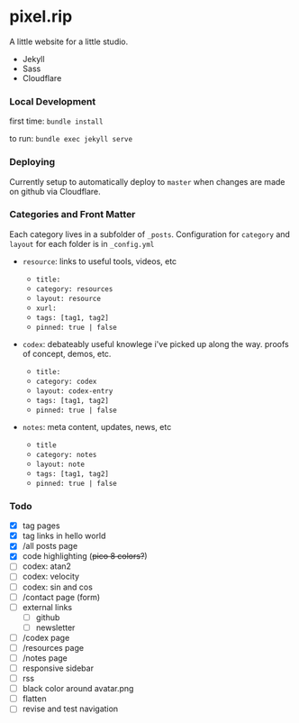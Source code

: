 # pixel.rip

A little website for a little studio. 

- Jekyll
- Sass
- Cloudflare


### Local Development

first time: `bundle install`

to run: `bundle exec jekyll serve`


### Deploying

Currently setup to automatically deploy to `master` when changes are made on github via Cloudflare.


### Categories and Front Matter
Each category lives in a subfolder of `_posts`. Configuration for `category` and `layout` for each folder is in `_config.yml`

- `resource`: links to useful tools, videos, etc
    - `title: `
    - `category: resources`
    - `layout: resource`
    - `xurl: `
    - `tags: [tag1, tag2]`
    - `pinned: true | false`


- `codex`: debateably useful knowlege i've picked up along the way. proofs of concept, demos, etc. 
    - `title:`
    - `category: codex`
    - `layout: codex-entry`
    - `tags: [tag1, tag2]`
    - `pinned: true | false`


- `notes`: meta content, updates, news, etc
    - `title`
    - `category: notes`
    - `layout: note`
    - `tags: [tag1, tag2]`
    - `pinned: true | false`

### Todo

- [x] tag pages
- [x] tag links in hello world
- [x] /all posts page
- [x] code highlighting (~~pico 8 colors?~~)
- [ ] codex: atan2
- [ ] codex: velocity
- [ ] codex: sin and cos
- [ ] /contact page (form)
- [ ] external links
    - [ ] github
    - [ ] newsletter
- [ ] /codex page
- [ ] /resources page
- [ ] /notes page
- [ ] responsive sidebar
- [ ] rss
- [ ] black color around avatar.png
- [ ] flatten
- [ ] revise and test navigation
